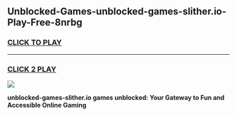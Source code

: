 
## Unblocked-Games-unblocked-games-slither.io-Play-Free-8nrbg
<h3>
<a href="https://premium76.site?title=unblocked-games-slither.io&ref=18A1">CLICK TO PLAY</a></h3>
<hr>

<h3>
<a href="https://premium76.site?title=unblocked-games-slither.io&ref=18A1">CLICK 2 PLAY</a>
  
</h3>

<a href="https://premium76.site?title=unblocked-games-slither.io&ref=18A1"><img src="https://clearcache.store/games.png"></a>


**unblocked-games-slither.io games unblocked: Your Gateway to Fun and Accessible Online Gaming**
